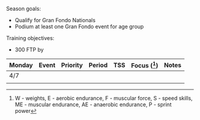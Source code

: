 Season goals:

- Qualify for Gran Fondo Nationals
- Podium at least one Gran Fondo event for age group

Training objectives:

- 300 FTP by 

| Monday | Event | Priority | Period | TSS | Focus ([^1]) | Notes |
| ------ | ----- | -------- | ------ | --- | ------------ | ----- |
| 4/7    |       |          |        |     |              |       |
|        |       |          |        |     |              |       |

[^1]: W - weights, E - aerobic endurance, F - muscular force, S - speed skills, ME - muscular endurance, AE - anaerobic endurance, P - sprint power